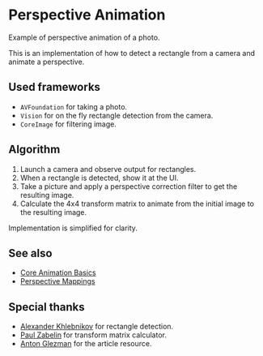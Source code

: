 # Perspective Animation

Example of perspective animation of a photo.

This is an implementation of how to detect a rectangle from a camera and animate a perspective.

## Used frameworks

* `AVFoundation` for taking a photo.
* `Vision` for on the fly rectangle detection from the camera.
* `CoreImage` for filtering image.

## Algorithm

1. Launch a camera and observe output for rectangles.
2. When a rectangle is detected, show it at the UI.
3. Take a picture and apply a perspective correction filter to get the resulting image.
4. Calculate the 4x4 transform matrix to animate from the initial image to the resulting image.

Implementation is simplified for clarity.

## See also

* [Core Animation Basics](https://developer.apple.com/library/archive/documentation/Cocoa/Conceptual/CoreAnimation_guide/CoreAnimationBasics/CoreAnimationBasics.html)
* [Perspective Mappings](https://www.geometrictools.com/Documentation/PerspectiveMappings.pdf)

## Special thanks

* [Alexander Khlebnikov](https://github.com/orgs/RedMadRobot/people/a-khlebnikov) for rectangle detection.
* [Paul Zabelin](https://github.com/paulz) for transform matrix calculator.
* [Anton Glezman](https://github.com/orgs/RedMadRobot/people/modestman) for the article resource.

